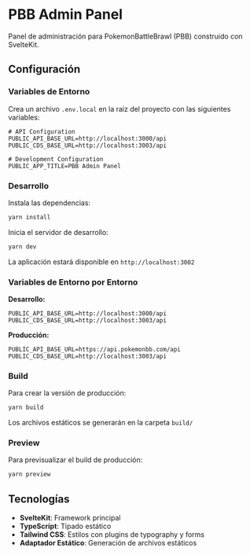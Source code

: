 # PBB Admin Panel

Panel de administración para PokemonBattleBrawl (PBB) construido con SvelteKit.

## Configuración

### Variables de Entorno

Crea un archivo `.env.local` en la raíz del proyecto con las siguientes variables:

```env
# API Configuration
PUBLIC_API_BASE_URL=http://localhost:3000/api
PUBLIC_CDS_BASE_URL=http://localhost:3003/api

# Development Configuration
PUBLIC_APP_TITLE=PBB Admin Panel
```

### Desarrollo

Instala las dependencias:

```sh
yarn install
```

Inicia el servidor de desarrollo:

```sh
yarn dev
```

La aplicación estará disponible en `http://localhost:3002`

### Variables de Entorno por Entorno

**Desarrollo:**

```env
PUBLIC_API_BASE_URL=http://localhost:3000/api
PUBLIC_CDS_BASE_URL=http://localhost:3003/api
```

**Producción:**

```env
PUBLIC_API_BASE_URL=https://api.pokemonbb.com/api
PUBLIC_CDS_BASE_URL=http://localhost:3003/api
```

### Build

Para crear la versión de producción:

```sh
yarn build
```

Los archivos estáticos se generarán en la carpeta `build/`

### Preview

Para previsualizar el build de producción:

```sh
yarn preview
```

## Tecnologías

- **SvelteKit**: Framework principal
- **TypeScript**: Tipado estático
- **Tailwind CSS**: Estilos con plugins de typography y forms
- **Adaptador Estático**: Generación de archivos estáticos
